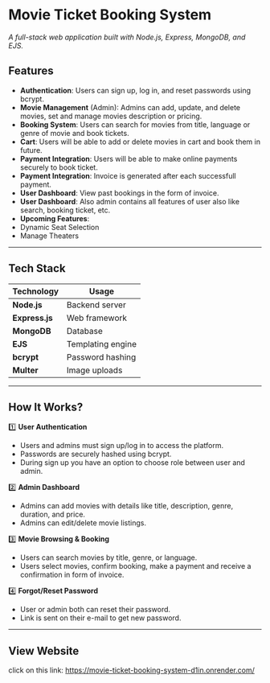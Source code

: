 #  Movie Ticket Booking System 
_A full-stack web application built with Node.js, Express, MongoDB, and EJS._

##  Features
-  **Authentication**: Users can sign up, log in, and reset passwords using bcrypt.  
-  **Movie Management** (Admin): Admins can add, update, and delete movies, set and manage movies description or pricing.  
-  **Booking System**: Users can search for movies from title, language or genre of movie and book tickets. 
-  **Cart**: Users will be able to add or delete movies in cart and book them in future.  
-  **Payment Integration**: Users will be able to make online payments securely to book ticket.  
-  **Payment Integration**: Invoice is generated after each successfull payment.  
-  **User Dashboard**: View past bookings in the form of invoice.  
-  **User Dashboard**: Also admin contains all features of user also like search, booking ticket, etc.  
-  **Upcoming Features**:  
  - Dynamic Seat Selection  
  - Manage Theaters  

---

##  Tech Stack
| Technology  | Usage |
|-------------|--------|
| **Node.js**  | Backend server |
| **Express.js**  | Web framework |
| **MongoDB**  | Database |
| **EJS**  | Templating engine |
| **bcrypt**  | Password hashing |
| **Multer**  | Image uploads |

---

##  How It Works?
1️⃣ **User Authentication**  
- Users and admins must sign up/log in to access the platform.  
- Passwords are securely hashed using bcrypt.  
- During sign up you have an option to choose role between user and admin.  

2️⃣ **Admin Dashboard**  
- Admins can add movies with details like title, description, genre, duration, and price.  
- Admins can edit/delete movie listings.  

3️⃣ **Movie Browsing & Booking**  
- Users can search movies by title, genre, or language.  
- Users select movies, confirm booking, make a payment and receive a confirmation in form of invoice.  

4️⃣ **Forgot/Reset Password**  
- User or admin both can reset their password.  
- Link is sent on their e-mail to get new password.  

---

## View Website
 click on this link: https://movie-ticket-booking-system-d1in.onrender.com/